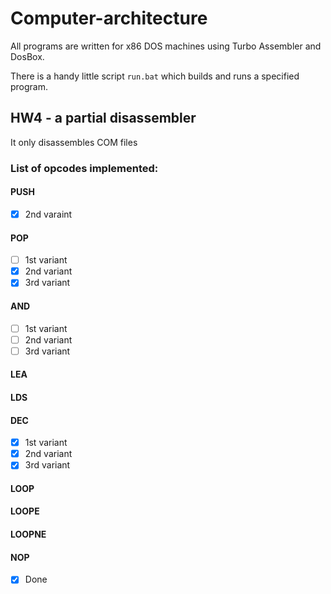 # Computer-architecture
All programs are written for x86 DOS machines using Turbo Assembler and DosBox.

There is a handy little script `run.bat` which builds and runs a specified program.

## HW4 - a partial disassembler
It only disassembles COM files

### List of opcodes implemented:

#### PUSH
- [x] 2nd varaint

#### POP
- [ ] 1st variant
- [x] 2nd variant
- [x] 3rd variant
 
#### AND
- [ ] 1st variant
- [ ] 2nd variant
- [ ] 3rd variant

#### LEA

#### LDS

#### DEC
- [x] 1st variant
- [x] 2nd variant
- [x] 3rd variant

#### LOOP

#### LOOPE

#### LOOPNE

#### NOP
- [x] Done
